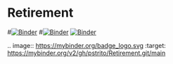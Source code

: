 # Retirement
#[![Binder](https://mybinder.org/badge_logo.svg)](https://mybinder.org/v2/gh/pstrito/Retirement.git/main)
#[![Binder](https://mybinder.org/badge_logo.svg)](https://mybinder.org/v2/gh/pstrito/Retirement.git/main?urlpath=%2Fapps%2Fretirement_calculator.ipynb)
[![Binder](https://mybinder.org/badge_logo.svg)](https://mybinder.org/v2/gh/pstrito/Retirement.git/main?urlpath=apps%2Analysis.ipynb)

.. image:: https://mybinder.org/badge_logo.svg
 :target: https://mybinder.org/v2/gh/pstrito/Retirement.git/main
